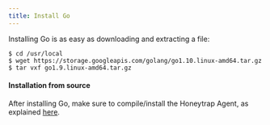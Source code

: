 ```yaml
---
title: Install Go
---
```


Installing Go is as easy as downloading and extracting a file:

```
$ cd /usr/local
$ wget https://storage.googleapis.com/golang/go1.10.linux-amd64.tar.gz
$ tar vxf go1.9.linux-amd64.tar.gz
```

#### Installation from source

After installing Go, make sure to compile/install the Honeytrap Agent, as explained [here](/docs/getting-started/go/installation-from-source/).
